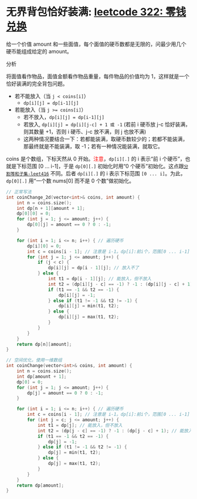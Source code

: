 # 无界背包恰好装满: [leetcode 322: 零钱兑换](https://leetcode.cn/problems/coin-change/)

给一个价值 amount 和一些面值，每个面值的硬币数都是无限的，问最少用几个硬币能组成给定的 amount。

分析

将面值看作物品，面值金额看作物品重量，每件物品的价值均为 1，这样就是一个恰好装满的完全背包问题。

* 若不能放入（当 `j < coins[i]`）
  * `dp[i][j] = dp[i-1][j]`
* 若能放入（当 `j >= coins[i]`）
  * 若不放入，`dp[i][j] = dp[i-1][j]`
  * 若放入, `dp[i][j] = dp[i][j-c] + 1 或 -1` (若前 i 硬币放 j-c 恰好装满，则其数量 +1，否则 i 硬币、j-c 放不满，则 j 也放不满)
  * 这两种情况要结合一下：若都能装满，取硬币数较少的；若都不能装满，那最终就是不能装满，取 -1；若有一种情况能装满，就取它。

coins 是个数组，下标天然从 0 开始。<font color="red">注意</font>，`dp[i][.]` 的 i 表示“前 i 个硬币”，也就是下标范围 [0 ... i-1]，于是 `dp[0][.]` 初始化时用“0 个硬币”初始化。这点跟[`分割等和子集-leet416`](背包-1-01背包恰好装满-分割等和子集-leet416.md) 不同。后者 `dp[i][.]` 的 i 表示下标范围 `[0 ... i]`。为此，`dp[0][.]` 用“一个数 nums[0] 而不是 0 个数”做初始化。

```cpp
// 正常写法
int coinChange_2d(vector<int>& coins, int amount) {
    int n = coins.size();
    int dp[n + 1][amount + 1];
    dp[0][0] = 0;
    for (int j = 1; j <= amount; j++) {
        dp[0][j] = amount == 0 ? 0 : -1;
    }

    for (int i = 1; i <= n; i++) { // 遍历硬币
        dp[i][0] = 0;
        int c = coins[i - 1]; // 注意是 i-1。dp[i]:前i个，范围[0 ... i-1]
        for (int j = 1; j <= amount; j++) {
            if (j < c) {
                dp[i][j] = dp[i - 1][j]; // 放入不了
            } else {
                int t1 = dp[i - 1][j]; // 能放入，但不放入
                int t2 = (dp[i][j - c] == -1) ? -1 : (dp[i][j - c] + 1); // 能放入，且放入
                if (t1 == -1 && t2 == -1) {
                    dp[i][j] = -1;
                } else if (t1 != -1 && t2 != -1) {
                    dp[i][j] = min(t1, t2);
                } else {
                    dp[i][j] = max(t1, t2);
                }
            }
        }
    }
    return dp[n][amount];
}

// 空间优化，使用一维数组
int coinChange(vector<int>& coins, int amount) {
    int n = coins.size();
    int dp[amount + 1];
    dp[0] = 0;
    for (int j = 1; j <= amount; j++) {
        dp[j] = amount == 0 ? 0 : -1;
    }

    for (int i = 1; i <= n; i++) { // 遍历硬币
        int c = coins[i - 1]; // 注意是 i-1。dp[i]:前i个，范围[0 ... i-1]
        for (int j = c; j <= amount; j++) {
            int t1 = dp[j]; // 能放入，但不放入
            int t2 = (dp[j - c] == -1) ? -1 : (dp[j - c] + 1); // 能放入，且放入
            if (t1 == -1 && t2 == -1) {
                dp[j] = -1;
            } else if (t1 != -1 && t2 != -1) {
                dp[j] = min(t1, t2);
            } else {
                dp[j] = max(t1, t2);
            }
        }
    }
    return dp[amount];
}
```
